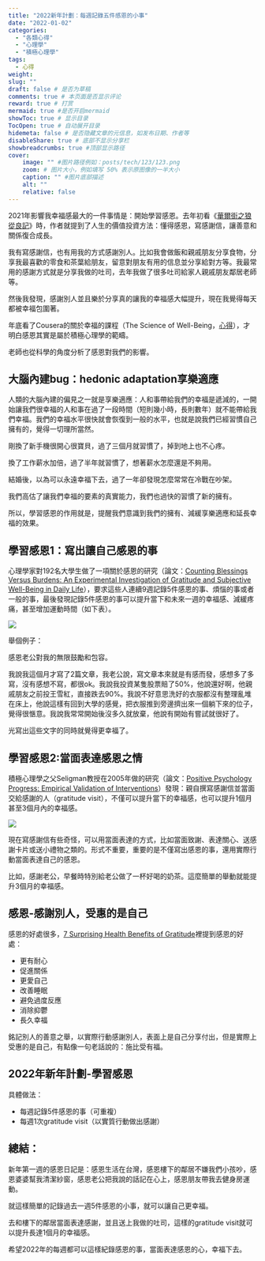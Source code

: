 ```yaml
---
title: "2022新年計劃：每週記錄五件感恩的小事"
date: "2022-01-02"
categories: 
  - "各類心得"
  - "心理學"
  - "積極心理學"
tags: 
  - 心得
weight:
slug: ""
draft: false # 是否为草稿
comments: true # 本页面是否显示评论
reward: true # 打赏
mermaid: true #是否开启mermaid
showToc: true # 显示目录
TocOpen: true # 自动展开目录
hidemeta: false # 是否隐藏文章的元信息，如发布日期、作者等
disableShare: true # 底部不显示分享栏
showbreadcrumbs: true #顶部显示路径
cover:
    image: "" #图片路径例如：posts/tech/123/123.png
    zoom: # 图片大小，例如填写 50% 表示原图像的一半大小
    caption: "" #图片底部描述
    alt: ""
    relative: false
---
```


2021年影響我幸福感最大的一件事情是：開始學習感恩。去年初看《[華爾街之狼從良記](https://fulltimemammy.com/%e8%8f%af%e7%88%be%e8%a1%97%e4%b9%8b%e7%8b%bc%e5%be%9e%e8%89%af%e8%a8%98%ef%bc%8c%e4%b8%80%e5%80%8b%e5%83%b9%e5%80%bc%e6%8a%95%e8%b3%87%e8%80%85%e7%9a%84%e6%97%85%e7%a8%8b-%e6%91%98%e8%a6%81%e8%88%87/)》時，作者就提到了人生的價值投資方法：懂得感恩，寫感謝信，讓善意和關係復合成長。

我有寫感謝信，也有用我的方式感謝別人。比如我會做飯和親戚朋友分享食物，分享我最喜歡的零食和茶葉給朋友，留意對朋友有用的信息並分享給對方等。我最常用的感謝方式就是分享我做的吐司，去年我做了很多吐司給家人親戚朋友鄰居老師等。

然後我發現，感謝別人並且樂於分享真的讓我的幸福感大幅提升，現在我覺得每天都被幸福包圍著。

年底看了Cousera的關於幸福的課程（The Science of Well-Being，[心得](https://fulltimemammy.com/%e5%a6%82%e4%bd%95%e6%9b%b4%e5%b9%b8%e7%a6%8f%ef%bc%9fcoursera%e8%aa%b2%e7%a8%8bthe-science-of-wellbeing%e7%ad%86%e8%a8%98%e5%92%8c%e5%bf%83%e5%be%97/)），才明白感恩其實是屬於積極心理學的範疇。

老師也從科學的角度分析了感恩對我們的影響。

## 大腦內建bug：hedonic adaptation享樂適應

人類的大腦內建的偏見之一就是享樂適應：人和事帶給我們的幸福是遞減的，一開始讓我們很幸福的人和事在過了一段時間（短則幾小時，長則數年）就不能帶給我們幸福。我們的幸福水平很快就會恢復到一般的水平，也就是說我們已經習慣自己擁有的，覺得一切理所當然。

剛換了新手機很開心很寶貝，過了三個月就習慣了，掉到地上也不心疼。

換了工作薪水加倍，過了半年就習慣了，想著薪水怎麼還是不夠用。

結婚後，以為可以永遠幸福下去，過了一年卻發現怎麼常常在冷戰在吵架。

我們高估了讓我們幸福的要素的真實能力，我們也過快的習慣了新的擁有。

所以，學習感恩的作用就是，提醒我們意識到我們的擁有、減緩享樂適應和延長幸福的效果。

## 學習感恩1：寫出讓自己感恩的事

心理學家對192名大學生做了一項關於感恩的研究（論文：[Counting Blessings Versus Burdens: An Experimental Investigation of Gratitude and Subjective Well-Being in Daily Life](https://greatergood.berkeley.edu/pdfs/GratitudePDFs/6Emmons-BlessingsBurdens.pdf)），要求這些人連續9週記錄5件感恩的事、煩惱的事或者一般的事，最後發現記錄5件感恩的事可以提升當下和未來一週的幸福感、減緩疼痛，甚至增加運動時間（如下表）。

![](images/Screen-Shot-2022-01-02-at-9.22.22-AM-1024x632.png)

舉個例子：

感恩老公對我的無限鼓勵和包容。

我說我這個月才寫了2篇文章，我老公說，寫文章本來就是有感而發，感想多了多寫，沒有感想不寫，都很ok。我說我投資某隻股票賠了50%，他說還好啊，他親戚朋友之前投王雪紅，直接跌去90%。我說不好意思洗好的衣服都沒有整理亂堆在床上，他說這樣有回到大學的感覺，把衣服推到旁邊擠出來一個躺下來的位子，覺得很愜意。我說我常常開始後沒多久就放棄，他說有開始有嘗試就很好了。

光寫出這些文字的同時就覺得更幸福了。

## 學習感恩2:當面表達感恩之情

積極心理學之父Seligman教授在2005年做的研究（論文：[Positive Psychology Progress: Empirical Validation of Interventions](https://www.researchgate.net/publication/7701091_Positive_Psychology_Progress_Empirical_Validation_of_Interventions)）發現：親自撰寫感謝信並當面交給感謝的人（gratitude visit），不僅可以提升當下的幸福感，也可以提升1個月甚至3個月內的幸福感。

![](images/Screen-Shot-2022-01-02-at-11.28.04-AM.png)

現在寫感謝信有些奇怪，可以用當面表達的方式，比如當面致謝、表達關心、送感謝卡片或送小禮物之類的。形式不重要，重要的是不僅寫出感恩的事，還用實際行動當面表達自己的感恩。

比如，感謝老公，早餐時特別給老公做了一杯好喝的奶茶。這麼簡單的舉動就能提升3個月的幸福感。

## 感恩-感謝別人，受惠的是自己

感恩的好處很多，[7 Surprising Health Benefits of Gratitude](https://time.com/5026174/health-benefits-of-gratitude/)裡提到感恩的好處：

- 更有耐心
- 促進關係
- 更愛自己
- 改善睡眠
- 避免過度反應
- 消除抑鬱
- 長久幸福

銘記別人的善意之舉，以實際行動感謝別人，表面上是自己分享付出，但是實際上受惠的是自己，有點像一句老話說的：施比受有福。

## 2022年新年計劃-學習感恩

具體做法：

- 每週記錄5件感恩的事（可重複）
- 每週1次gratitude visit（以實質行動做出感謝）

## 總結：

新年第一週的感恩日記是：感恩生活在台灣，感恩樓下的鄰居不嫌我們小孩吵，感恩婆婆幫我清潔紗窗，感恩老公把我說的話記在心上，感恩朋友帶我去健身房運動。

就這樣簡單的記錄過去一週5件感恩的小事，就可以讓自己更幸福。

去和樓下的鄰居當面表達感謝，並且送上我做的吐司，這樣的gratitude visit就可以提升長達1個月的幸福感。

希望2022年的每週都可以這樣紀錄感恩的事，當面表達感恩的心，幸福下去。
